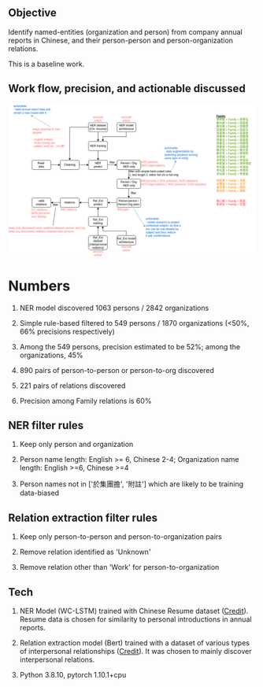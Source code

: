 ## Objective
Identify named-entities (organization and person) from company annual reports in Chinese, and their person-person and person-organization relations.

This is a baseline work.

## Work flow, precision, and actionable discussed

![](https://raw.githubusercontent.com/rmwkwok/chinese_nlp_annual_report/main/report.png)

# Numbers

1. NER model discovered 1063 persons / 2842 organizations

2. Simple rule-based filtered to 549 persons / 1870 organizations (<50%, 66% precisions respectively)

3. Among the 549 persons, precision estimated to be 52%; among the organizations, 45%

4. 890 pairs of person-to-person or person-to-org discovered

5. 221 pairs of relations discovered

6. Precision among Family relations is 60%

## NER filter rules

1. Keep only person and organization

2. Person name length: English >= 6, Chinese 2-4; Organization name length: English >=6, Chinese >=4

3. Person names not in ['於集團擔', '附註'] which are likely to be training data-biased

## Relation extraction filter rules

1. Keep only person-to-person and person-to-organization pairs

2. Remove relation identified as 'Unknown'

3. Remove relation other than 'Work' for person-to-organization

## Tech

1. NER Model (WC-LSTM) trained with Chinese Resume dataset ([Credit](https://github.com/zerohd4869/Chinese-NER)). Resume data is chosen for similarity to personal introductions in annual reports.

2. Relation extraction model (Bert) trained with a dataset of various types of interpersonal relationships ([Credit](https://github.com/Jacen789/relation-extraction)). It was chosen to mainly discover interpersonal relations. 

3. Python 3.8.10, pytorch 1.10.1+cpu
